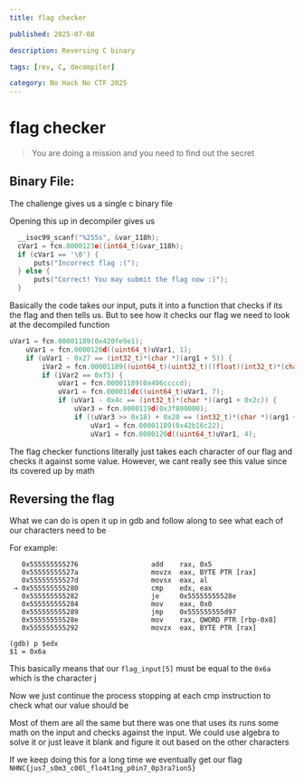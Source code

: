 ```yaml
---
title: flag checker

published: 2025-07-08

description: Reversing C binary

tags: [rev, C, decompiler]

category: No Hack No CTF 2025
---
```


# flag checker 
> You are doing a mission and you need to find out the secret

## Binary File:

The challenge gives us a single c binary file

Opening this up in decompiler gives us

```c
  __isoc99_scanf("%255s", &var_118h);
  cVar1 = fcn.0000123e((int64_t)&var_118h);
  if (cVar1 == '\0') {
      puts("Incorrect flag :(");
  } else {
      puts("Correct! You may submit the flag now :)");
  }
```

Basically the code takes our input, puts it into a function that checks if its the flag and then tells us. But to see how it checks our flag we need to look at the decompiled function

```c
uVar1 = fcn.00001189(0x420fe9e1);
    uVar1 = fcn.0000120d((uint64_t)uVar1, 1);
    if (uVar1 - 0x27 == (int32_t)*(char *)(arg1 + 5)) {
        iVar2 = fcn.00001189((uint64_t)(uint32_t)((float)(int32_t)*(char *)arg1 * 3.1415));
        if (iVar2 == 0xf5) {
            uVar1 = fcn.00001189(0x406ccccd);
            uVar1 = fcn.000011dc((uint64_t)uVar1, 7);
            if (uVar1 - 0x4c == (int32_t)*(char *)(arg1 + 0x2c)) {
                uVar3 = fcn.0000119d(0x3f800000);
                if ((uVar3 >> 0x18) + 0x20 == (int32_t)*(char *)(arg1 + 0x13)) {
                    uVar1 = fcn.00001189(0x42b16c22);
                    uVar1 = fcn.0000120d((uint64_t)uVar1, 4);
```

The flag checker functions literally just takes each character of our flag and checks it against some value. However, we cant really see this value since its covered up by math

## Reversing the flag

What we can do is open it up in gdb and follow along to see what each of our characters need to be

For example:

```
   0x555555555276                  add    rax, 0x5
   0x55555555527a                  movzx  eax, BYTE PTR [rax]
   0x55555555527d                  movsx  eax, al
 → 0x555555555280                  cmp    edx, eax
   0x555555555282                  je     0x55555555528e
   0x555555555284                  mov    eax, 0x0
   0x555555555289                  jmp    0x555555555d97
   0x55555555528e                  mov    rax, QWORD PTR [rbp-0x8]
   0x555555555292                  movzx  eax, BYTE PTR [rax]
```

```
(gdb) p $edx
$1 = 0x6a
```

This basically means that our `flag_input[5]` must be equal to the `0x6a` which is the character j

Now we just continue the process stopping at each cmp instruction to check what our value should be

Most of them are all the same but there was one that uses its runs some math on the input and checks against the input. We could use algebra to solve it or just leave it blank and figure it out based on the other characters

If we keep doing this for a long time we eventually get our flag `NHNC{jus7_s0m3_c00l_flo4t1ng_p0in7_0p3ra7ion5}`
